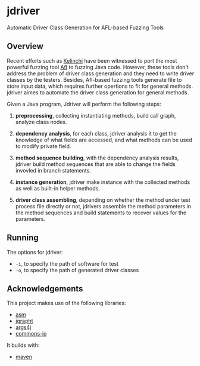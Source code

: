 # jdriver

Automatic Driver Class Generation for AFL-based Fuzzing Tools


## Overview

Recent efforts such as [Kelinchi](https://github.com/isstac/kelinci) have been witnessed to port the most powerful fuzzing tool [Afl](http://lcamtuf.coredump.cx/) to fuzzing Java code. However, these tools don't address the problem of driver class generation and they need to write driver classes by the testers. Besides, Afl-based fuzzing tools generate file to store input data, which requires further opertions to fit for general methods. jdriver aimes to automate the driver class generation for general methods.

Given a Java program, Jdriver will perform the following steps:

1. **preprocessing**, collecting instantiating methods, build call graph, analyze class nodes.

2. **dependency analysis**, for each class, jdriver analysis it to get the knowledge of what fields are accessed, and what methods can be used to modify private field.

3. **method sequence building**, with the dependency analysis results, jdriver build method sequences that are able to change the fields invovled in branch statements.

4. **instance generation**, jdriver make instance with the collected methods as well as built-in helper methods.

5. **driver class assembling**, depending on whether the method under test process file directly or not, jdrivers assemble the method parameters in the method sequences and build statements to recover values for the parameters.


## Running

The options for jdriver:

* `-i`, to specify the path of software for test
* `-o`, to specify the path of generated driver classes



## Acknowledgements

This project makes use of the following libraries:

* [asm](http://asm.ow2.io/)
* [jgrapht](https://jgrapht.org/)
* [args4j](https://github.com/kohsuke/args4j)
* [commons-io](https://commons.apache.org/io/)

It builds with:
* [maven](https://maven.apache.org/)
